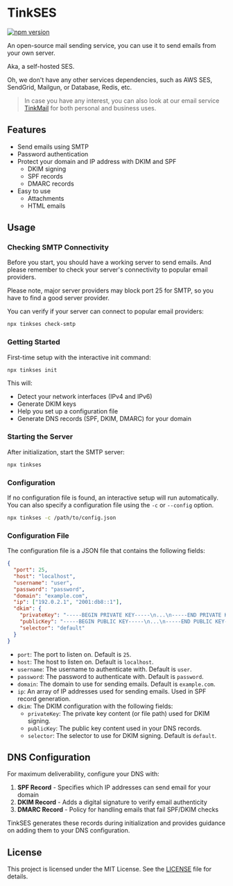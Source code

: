 # TinkSES

[![npm version](https://img.shields.io/npm/v/tinkses.svg)](https://www.npmjs.com/package/tinkses)

An open-source mail sending service, you can use it to send emails from your own server.

Aka, a self-hosted SES.

Oh, we don't have any other services dependencies, such as AWS SES, SendGrid, Mailgun, or Database, Redis, etc.

> In case you have any interest, you can also look at our email service [TinkMail](https://tinkmail.me) for both personal and business uses.

## Features

- Send emails using SMTP
- Password authentication
- Protect your domain and IP address with DKIM and SPF
  - DKIM signing
  - SPF records
  - DMARC records
- Easy to use
  - Attachments
  - HTML emails

## Usage

### Checking SMTP Connectivity

Before you start, you should have a working server to send emails. And please remember to check your server's connectivity to popular email providers.

Please note, major server providers may block port 25 for SMTP, so you have to find a good server provider.

You can verify if your server can connect to popular email providers:

```sh
npx tinkses check-smtp
```

### Getting Started

First-time setup with the interactive init command:

```sh
npx tinkses init
```

This will:
- Detect your network interfaces (IPv4 and IPv6)
- Generate DKIM keys
- Help you set up a configuration file
- Generate DNS records (SPF, DKIM, DMARC) for your domain

### Starting the Server

After initialization, start the SMTP server:

```sh
npx tinkses
```

### Configuration

If no configuration file is found, an interactive setup will run automatically. You can also specify a configuration file using the `-c` or `--config` option.

```sh
npx tinkses -c /path/to/config.json
```

### Configuration File

The configuration file is a JSON file that contains the following fields:

```json
{
  "port": 25,
  "host": "localhost",
  "username": "user",
  "password": "password",
  "domain": "example.com",
  "ip": ["192.0.2.1", "2001:db8::1"],
  "dkim": {
    "privateKey": "-----BEGIN PRIVATE KEY-----\n...\n-----END PRIVATE KEY-----\n",
    "publicKey": "-----BEGIN PUBLIC KEY-----\n...\n-----END PUBLIC KEY-----\n",
    "selector": "default"
  }
}
```

- `port`: The port to listen on. Default is `25`.
- `host`: The host to listen on. Default is `localhost`.
- `username`: The username to authenticate with. Default is `user`.
- `password`: The password to authenticate with. Default is `password`.
- `domain`: The domain to use for sending emails. Default is `example.com`.
- `ip`: An array of IP addresses used for sending emails. Used in SPF record generation.
- `dkim`: The DKIM configuration with the following fields:
  - `privateKey`: The private key content (or file path) used for DKIM signing.
  - `publicKey`: The public key content used in your DNS records.
  - `selector`: The selector to use for DKIM signing. Default is `default`.

## DNS Configuration

For maximum deliverability, configure your DNS with:

1. **SPF Record** - Specifies which IP addresses can send email for your domain
2. **DKIM Record** - Adds a digital signature to verify email authenticity
3. **DMARC Record** - Policy for handling emails that fail SPF/DKIM checks

TinkSES generates these records during initialization and provides guidance on adding them to your DNS configuration.

## License

This project is licensed under the MIT License. See the [LICENSE](LICENSE) file for details.
